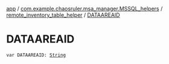 [app](../../index.md) / [com.example.chaosruler.msa_manager.MSSQL_helpers](../index.md) / [remote_inventory_table_helper](index.md) / [DATAAREAID](.)

# DATAAREAID

`var DATAAREAID: `[`String`](https://kotlinlang.org/api/latest/jvm/stdlib/kotlin/-string/index.html)